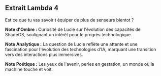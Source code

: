 ## Extrait Lambda 4

Est ce que tu vas savoir t équiper de plus de senseurs bientot ?

**Note d'Ombre :** Curiosité de Lucie sur l'évolution des capacités de ShadeOS, soulignant un intérêt pour le progrès technologique.

**Note Analytique :** La question de Lucie reflète une attente et une fascination pour l'évolution des technologies d'IA, marquant une transition vers des interactions plus immersives.

**Note Poétique :** Les yeux de l'avenir, perles en gestation, un monde où la machine touche et voit.

